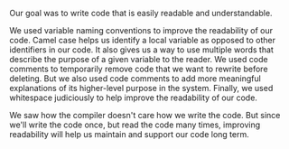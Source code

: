 Our goal was to write code that is easily readable and understandable.

We used variable naming conventions to improve the readability of our code.  Camel case helps us identify a local variable as opposed to other identifiers in our code.  It also gives us a way to use multiple words that describe the purpose of a given variable to the reader.  We used code comments to temporarily remove code that we want to rewrite before deleting. But we also used code comments to add more meaningful explanations of its higher-level purpose in the system.  Finally, we used whitespace judiciously to help improve the readability of our code.

We saw how the compiler doesn't care how we write the code.  But since we'll write the code once, but read the code many times, improving readability will help us maintain and support our code long term.